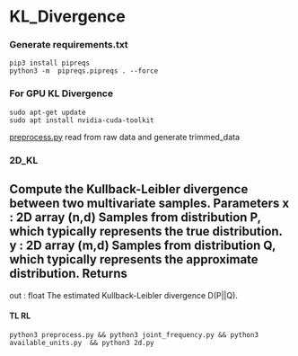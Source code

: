 # KL_Divergence
### Generate requirements.txt
```
pip3 install pipreqs
python3 -m  pipreqs.pipreqs . --force
```


### For GPU KL Divergence
```
sudo apt-get update
sudo apt install nvidia-cuda-toolkit
```


[preprocess.py]() read from raw data and generate trimmed_data


### 2D_KL
Compute the Kullback-Leibler divergence between two multivariate samples.
Parameters
x : 2D array (n,d)
  Samples from distribution P, which typically represents the true distribution.
y : 2D array (m,d)
  Samples from distribution Q, which typically represents the approximate distribution.
Returns
-------
out : float
  The estimated Kullback-Leibler divergence D(P||Q).

#### TL RL
```
python3 preprocess.py && python3 joint_frequency.py && python3 available_units.py  && python3 2d.py 
```